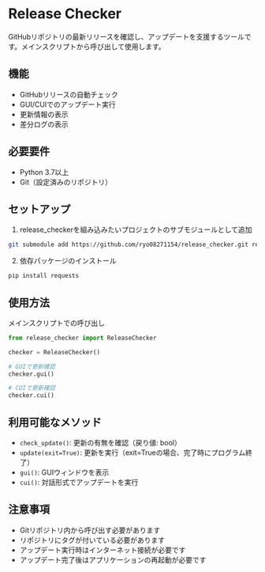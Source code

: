 # Release Checker

GitHubリポジトリの最新リリースを確認し、アップデートを支援するツールです。メインスクリプトから呼び出して使用します。

## 機能

- GitHubリリースの自動チェック
- GUI/CUIでのアップデート実行
- 更新情報の表示
- 差分ログの表示

## 必要要件

- Python 3.7以上
- Git（設定済みのリポジトリ）

## セットアップ

1. release_checkerを組み込みたいプロジェクトのサブモジュールとして追加

```bash
git submodule add https://github.com/ryo08271154/release_checker.git release_checker
```

2. 依存パッケージのインストール

```bash
pip install requests
```

## 使用方法

メインスクリプトでの呼び出し

```python
from release_checker import ReleaseChecker

checker = ReleaseChecker()

# GUIで更新確認
checker.gui()

# CUIで更新確認
checker.cui()
```

## 利用可能なメソッド

- `check_update()`: 更新の有無を確認（戻り値: bool）
- `update(exit=True)`: 更新を実行（exit=Trueの場合、完了時にプログラム終了）
- `gui()`: GUIウィンドウを表示
- `cui()`: 対話形式でアップデートを実行

## 注意事項

- Gitリポジトリ内から呼び出す必要があります
- リポジトリにタグが付いている必要があります
- アップデート実行時はインターネット接続が必要です
- アップデート完了後はアプリケーションの再起動が必要です

